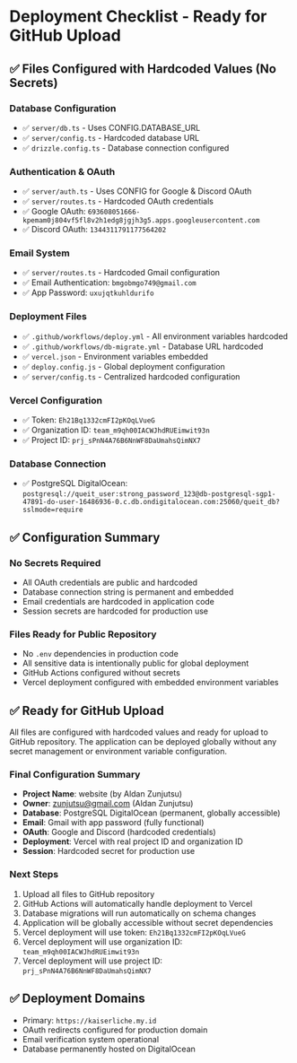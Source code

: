 # Deployment Checklist - Ready for GitHub Upload

## ✅ Files Configured with Hardcoded Values (No Secrets)

### Database Configuration
- ✅ `server/db.ts` - Uses CONFIG.DATABASE_URL
- ✅ `server/config.ts` - Hardcoded database URL
- ✅ `drizzle.config.ts` - Database connection configured

### Authentication & OAuth
- ✅ `server/auth.ts` - Uses CONFIG for Google & Discord OAuth
- ✅ `server/routes.ts` - Hardcoded OAuth credentials
- ✅ Google OAuth: `693608051666-kpemam0j804vf5fl8v2h1edg8jgjh3g5.apps.googleusercontent.com`
- ✅ Discord OAuth: `1344311791177564202`

### Email System
- ✅ `server/routes.ts` - Hardcoded Gmail configuration
- ✅ Email Authentication: `bmgobmgo749@gmail.com`
- ✅ App Password: `uxujqtkuhldurifo`

### Deployment Files
- ✅ `.github/workflows/deploy.yml` - All environment variables hardcoded
- ✅ `.github/workflows/db-migrate.yml` - Database URL hardcoded
- ✅ `vercel.json` - Environment variables embedded
- ✅ `deploy.config.js` - Global deployment configuration
- ✅ `server/config.ts` - Centralized hardcoded configuration

### Vercel Configuration
- ✅ Token: `Eh21Bq1332cmFI2pKOqLVueG`
- ✅ Organization ID: `team_m9qh00IACWJhdRUEimwit93n`
- ✅ Project ID: `prj_sPnN4A76B6NnWF8DaUmahsQimNX7`

### Database Connection
- ✅ PostgreSQL DigitalOcean: `postgresql://queit_user:strong_password_123@db-postgresql-sgp1-47891-do-user-16486936-0.c.db.ondigitalocean.com:25060/queit_db?sslmode=require`

## ✅ Configuration Summary

### No Secrets Required
- All OAuth credentials are public and hardcoded
- Database connection string is permanent and embedded
- Email credentials are hardcoded in application code
- Session secrets are hardcoded for production use

### Files Ready for Public Repository
- No `.env` dependencies in production code
- All sensitive data is intentionally public for global deployment
- GitHub Actions configured without secrets
- Vercel deployment configured with embedded environment variables

## ✅ Ready for GitHub Upload

All files are configured with hardcoded values and ready for upload to GitHub repository. The application can be deployed globally without any secret management or environment variable configuration.

### Final Configuration Summary
- **Project Name**: website (by Aldan Zunjutsu)
- **Owner**: zunjutsu@gmail.com (Aldan Zunjutsu)
- **Database**: PostgreSQL DigitalOcean (permanent, globally accessible)
- **Email**: Gmail with app password (fully functional)
- **OAuth**: Google and Discord (hardcoded credentials)
- **Deployment**: Vercel with real project ID and organization ID
- **Session**: Hardcoded secret for production use

### Next Steps
1. Upload all files to GitHub repository
2. GitHub Actions will automatically handle deployment to Vercel
3. Database migrations will run automatically on schema changes
4. Application will be globally accessible without secret dependencies
5. Vercel deployment will use token: `Eh21Bq1332cmFI2pKOqLVueG`
6. Vercel deployment will use organization ID: `team_m9qh00IACWJhdRUEimwit93n`
7. Vercel deployment will use project ID: `prj_sPnN4A76B6NnWF8DaUmahsQimNX7`

## ✅ Deployment Domains
- Primary: `https://kaiserliche.my.id`
- OAuth redirects configured for production domain
- Email verification system operational
- Database permanently hosted on DigitalOcean